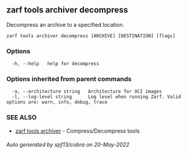 ## zarf tools archiver decompress

Decompress an archive to a specified location.

```
zarf tools archiver decompress [ARCHIVE] [DESTINATION] [flags]
```

### Options

```
  -h, --help   help for decompress
```

### Options inherited from parent commands

```
  -a, --architecture string   Architecture for OCI images
  -l, --log-level string      Log level when running Zarf. Valid options are: warn, info, debug, trace
```

### SEE ALSO

* [zarf tools archiver](zarf_tools_archiver.md)	 - Compress/Decompress tools

###### Auto generated by spf13/cobra on 20-May-2022
